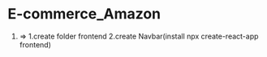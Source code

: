# E-commerce_Amazon

1. => 1.create folder frontend
      2.create Navbar(install npx create-react-app frontend)
